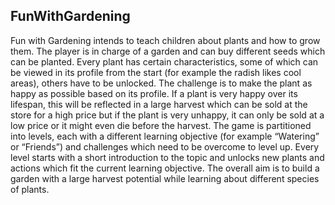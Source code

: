 ## FunWithGardening

Fun with Gardening intends to teach children about plants and how to grow them. The player is in charge of a garden and can buy different seeds which can be planted. Every plant has certain characteristics, some of which can be viewed in its profile from the start (for example the radish likes cool areas), others have to be unlocked. The challenge is to make the plant as happy as possible based on its profile. If a plant is very happy over its lifespan, this will be reflected in a large harvest which can be sold at the store for a high price but if the plant is very unhappy, it can only be sold at a low price or it might even die before the harvest. The game is partitioned into levels, each with a different learning objective (for example “Watering” or “Friends”) and challenges which need to be overcome to level up. Every level starts with a short introduction to the topic and unlocks new plants and actions which fit the current learning objective. The overall aim is to build a garden with a large harvest potential while learning about different species of plants.
